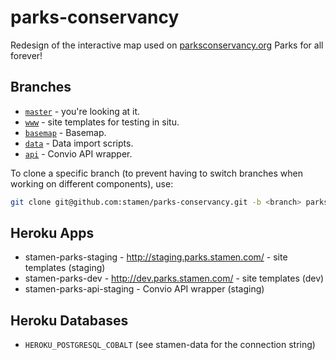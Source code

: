 parks-conservancy
=================

Redesign of the interactive map used on
[parksconservancy.org](http://www.parksconservancy.org/) Parks for all forever!

## Branches

* [`master`](https://github.com/stamen/parks-conservancy) - you're looking at it.
* [`www`](https://github.com/stamen/parks-conservancy/tree/www) - site
  templates for testing in situ.
* [`basemap`](https://github.com/stamen/parks-conservancy/tree/basemap) - Basemap.
* [`data`](https://github.com/stamen/parks-conservancy/tree/data) - Data import scripts.
* [`api`](https://github.com/stamen/parks-conservancy/tree/api) - Convio API
  wrapper.

To clone a specific branch (to prevent having to switch branches when working
on different components), use:

```bash
git clone git@github.com:stamen/parks-conservancy.git -b <branch> parks-conservancy-<branch>
```

## Heroku Apps

* stamen-parks-staging - http://staging.parks.stamen.com/ - site templates
  (staging)
* stamen-parks-dev - http://dev.parks.stamen.com/ - site templates (dev)
* stamen-parks-api-staging - Convio API wrapper (staging)

## Heroku Databases

* `HEROKU_POSTGRESQL_COBALT` (see stamen-data for the connection string)
